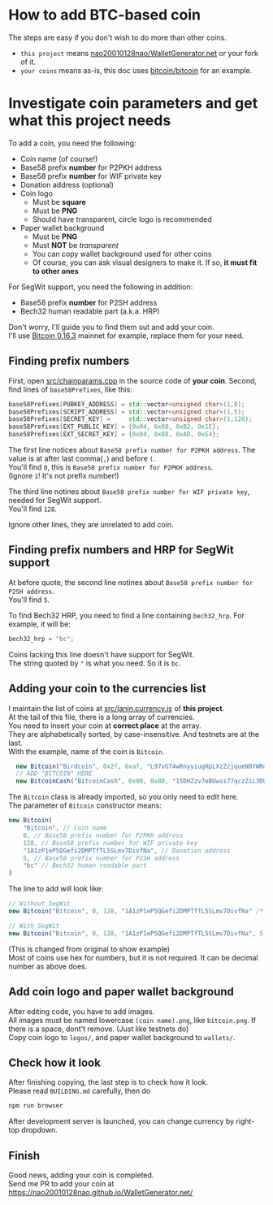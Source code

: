 # How to add BTC-based coin
The steps are easy if you don't wish to do more than other coins.

- `this project` means [nao20010128nao/WalletGenerator.net](https://github.com/nao20010128nao/WalletGenerator.net) or your fork of it.
- `your coins` means as-is, this doc uses [bitcoin/bitcoin](https://github.com/bitcoin/bitcoin/blob/v0.16.3) for an example.

# Investigate coin parameters and get what this project needs
To add a coin, you need the following:
- Coin name (of course!)
- Base58 prefix **number** for P2PKH address
- Base58 prefix **number** for WIF private key
- Donation address (optional)
- Coin logo
  - Must be **square**
  - Must be **PNG**
  - Should have transparent, circle logo is recommended
- Paper wallet background
  - Must be **PNG**
  - Must **NOT** be *transparent*
  - You can copy wallet background used for other coins
  - Of course, you can ask visual designers to make it. If so, **it must fit to other ones**

For SegWit support, you need the following in addition:
- Base58 prefix **number** for P2SH address
- Bech32 human readable part (a.k.a. HRP)

Don't worry, I'll guide you to find them out and add your coin.    
I'll use [Bitcoin 0.16.3](https://github.com/bitcoin/bitcoin/blob/v0.16.3/src/chainparams.cpp) mainnet for example, replace them for your need.

## Finding prefix numbers
First, open [src/chainparams.cpp](https://github.com/bitcoin/bitcoin/blob/v0.16.3/src/chainparams.cpp) in the source code of **your coin**.
Second, find lines of `base58Prefixes`, like this:

```cpp
base58Prefixes[PUBKEY_ADDRESS] = std::vector<unsigned char>(1,0);
base58Prefixes[SCRIPT_ADDRESS] = std::vector<unsigned char>(1,5);
base58Prefixes[SECRET_KEY] =     std::vector<unsigned char>(1,128);
base58Prefixes[EXT_PUBLIC_KEY] = {0x04, 0x88, 0xB2, 0x1E};
base58Prefixes[EXT_SECRET_KEY] = {0x04, 0x88, 0xAD, 0xE4};
```

The first line notices about `Base58 prefix number for P2PKH address`. The value is at after last comma(`,`) and before `(`.    
You'll find `0`, this is `Base58 prefix number for P2PKH address`.    
(Ignore `1`! It's not prefix number!)    

The third line notines about `Base58 prefix number for WIF private key`, needed for SegWit support.    
You'll find `128`.    

Ignore other lines, they are unrelated to add coin.

## Finding prefix numbers and HRP for SegWit support
At before quote, the second line notines about `Base58 prefix number for P2SH address`.    
You'll find `5`.    

To find Bech32 HRP, you need to find a line containing `bech32_hrp`. For example, it will be:

```cpp
bech32_hrp = "bc";
```

Coins lacking this line doesn't have support for SegWit.    
The string quoted by `"` is what you need. So it is `bc`.

## Adding your coin to the currencies list
I maintain the list of coins at [src/janin.currency.js](https://github.com/nao20010128nao/WalletGenerator.net/blob/master/src/janin.currency.js) of **this project**.    
At the tail of this file, there is a long array of currencies.    
You need to insert your coin at **correct place** at the array.    
They are alphabetically sorted, by case-insensitive. And testnets are at the last.   
With the example, name of the coin is `Bitcoin`.    

```javascript
  new Bitcoin("Birdcoin", 0x2f, 0xaf, "L97vGT4wRnyyiugHpLXzZzjqueN8YWRdRJ"),
  // ADD "BITCOIN" HERE
  new BitcoinCash("BitcoinCash", 0x00, 0x80, "15DHZzv7eBUwss77qczZiL3DUEZLjDYhbM"),
```

The `Bitcoin` class is already imported, so you only need to edit here.    
The parameter of `Bitcoin` constructor means: 

```javascript
new Bitcoin(
    "Bitcoin", // Coin name
    0, // Base58 prefix number for P2PKH address
    128, // Base58 prefix number for WIF private key
    "1A1zP1eP5QGefi2DMPTfTL5SLmv7DivfNa", // Donation address
    5, // Base58 prefix number for P2SH address
    "bc" // Bech32 human readable part
)
```

The line to add will look like:

```javascript
// Without SegWit
new Bitcoin("Bitcoin", 0, 128, "1A1zP1eP5QGefi2DMPTfTL5SLmv7DivfNa" /* omit last 2 parameters */),

// With SegWit
new Bitcoin("Bitcoin", 0, 128, "1A1zP1eP5QGefi2DMPTfTL5SLmv7DivfNa", 5, "bc"),
```

(This is changed from original to show example)    
Most of coins use hex for numbers, but it is not required. It can be decimal number as above does.

## Add coin logo and paper wallet background
After editing code, you have to add images.    
All images must be named lowercase `(coin name).png`, like `bitcoin.png`. If there is a space, dont't remove. (Just like testnets do)    
Copy coin logo to `logos/`, and paper wallet background to `wallets/`.

## Check how it look
After finishing copying, the last step is to check how it look.    
Please read `BUILDING.md` carefully, then do

```bash
npm run browser
```

After development server is launched, you can change currency by right-top dropdown.

## Finish
Good news, adding your coin is completed.    
Send me PR to add your coin at https://nao20010128nao.github.io/WalletGenerator.net/